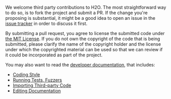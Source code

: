 We welcome third party contributions to H2O.  The most straightforward way to do
so, is to fork the project and submit a PR.  If the change you're proposing is
substantial, it might be a good idea to open an issue in the
[issue tracker](https://github.com/h2o/h2o/issues) in order to discuss it first.

By submitting a pull request, you agree to license the submitted code under
[the MIT License](https://opensource.org/licenses/MIT).  If you do not own the
copyright of the code that is being submitted, please clarify the name of the
copyright holder and the license under which the copyrighted material can be
used so that we can review if it could be incorporated as part of the project.

You may also want to read the [developer documentation](https://github.com/h2o/h2o/wiki#development-documentation),
that includes:
* [Coding Style](https://github.com/h2o/h2o/wiki/Coding-Style)
* [Running Tests, Fuzzers](https://github.com/h2o/h2o/wiki/Running-Tests%2C-Fuzzers)
* [Importing Third-party Code](https://github.com/h2o/h2o/wiki/Importing-Third-party-Code)
* [Editing Documentation](https://github.com/h2o/h2o/wiki/Editing-Documentation)
